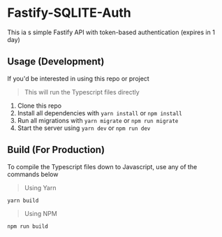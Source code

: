 # Fastify-SQLITE-Auth

This ia s simple Fastify API with token-based authentication (expires in 1 day)

## Usage (Development)

If you'd be interested in using this repo or project

> This will run the Typescript files directly

1. Clone this repo
2. Install all dependencies with `yarn install` or `npm install`
3. Run all migrations with `yarn migrate` or `npm run migrate`
4. Start the server using `yarn dev` or `npm run dev`

## Build (For Production)

To compile the Typescript files down to Javascript, use any of the commands below

> Using Yarn

```
yarn build
```

> Using NPM

```
npm run build
```
